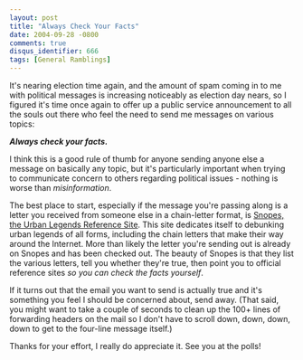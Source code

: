 ```yaml
---
layout: post
title: "Always Check Your Facts"
date: 2004-09-28 -0800
comments: true
disqus_identifier: 666
tags: [General Ramblings]
---
```

It's nearing election time again, and the amount of spam coming in to me
with political messages is increasing noticeably as election day nears,
so I figured it's time once again to offer up a public service
announcement to all the souls out there who feel the need to send me
messages on various topics:
 
 ***Always check your facts.***
 
 I think this is a good rule of thumb for anyone sending anyone else a
message on basically any topic, but it's particularly important when
trying to communicate concern to others regarding political issues -
nothing is worse than *misinformation*.
 
 The best place to start, especially if the message you're passing along
is a letter you received from someone else in a chain-letter format, is
[Snopes, the Urban Legends Reference Site](http://www.snopes.com). This
site dedicates itself to debunking urban legends of all forms, including
the chain letters that make their way around the Internet. More than
likely the letter you're sending out is already on Snopes and has been
checked out. The beauty of Snopes is that they list the various letters,
tell you whether they're true, then point you to official reference
sites *so you can check the facts yourself*.
 
 If it turns out that the email you want to send is actually true and
it's something you feel I should be concerned about, send away. (That
said, you might want to take a couple of seconds to clean up the 100+
lines of forwarding headers on the mail so I don't have to scroll down,
down, down, down to get to the four-line message itself.)
 
 Thanks for your effort, I really do appreciate it. See you at the
polls!
